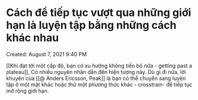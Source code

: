 # Cách để tiếp tục vượt qua những giới hạn là luyện tập bằng những cách khác nhau

Created: August 7, 2021 9:40 PM

[[Khi đạt tới một cấp độ, bạn có xu hướng không tiến bộ nữa - getting past a plateau]], Có nhiều nguyên nhân dẫn đến hiện tượng này. Dù gì đi nữa, lời khuyên của [[@ Anders Ericsson, Peak]] là bạn có thể chuyển sang luyện tập ở một mặt khác hoặc thử một phương thức khác - crosstrain- để tiếp tục mở rộng giới hạn.